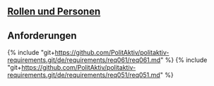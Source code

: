 
## [Rollen und Personen](./PersonAndRole.md)

## Anforderungen
{% include "git+https://github.com/PolitAktiv/politaktiv-requirements.git/de/requirements/req061/req061.md" %}
{% include "git+https://github.com/PolitAktiv/politaktiv-requirements.git/de/requirements/req051/req051.md" %}